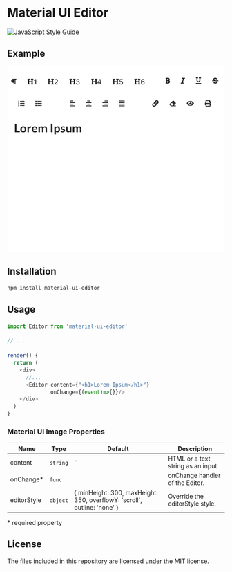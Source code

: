 # Material UI Editor
[![JavaScript Style Guide](https://img.shields.io/badge/code_style-standard-brightgreen.svg)](https://standardjs.com)


## Example
![Example](demo.png)

## Installation

```sh
npm install material-ui-editor
```

## Usage


```js
import Editor from 'material-ui-editor'

// ...

render() {
  return (
    <div>
      //...
      <Editor content={"<h1>Lorem Ipsum</h1>"}
              onChange={(event)=>{}}/>
    </div>
  )
}
```

### Material UI Image Properties

|Name               |Type        |Default                                                                     |Description
|-------------------|------------|----------------------------------------------------------------------------|--------------------------------
|content            | `string`   | ''                                                                         | HTML or a text string as an input
|onChange*          | `func`     |                                                                            | onChange handler of the Editor.
|editorStyle        | `object`   | { minHeight: 300, maxHeight: 350, overflowY: 'scroll', outline: 'none' }   | Override the editorStyle style.

\* required property

## License

The files included in this repository are licensed under the MIT license.
